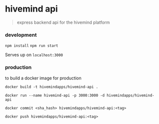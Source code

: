 # hivemind api 

> express backend api for the hivemind platform 

### development
`npm install`
`npm run start`

Serves up on `localhost:3000`

### production 

to build a docker image for production 

`docker build -t hivemindapps/hivemind-api .`

`docker run --name hivemind-api -p 3000:3000 -d hivemindapps/hivemind-api`

`docker commit <sha_hash> hivemindapps/hivemind-api:<tag>`

`docker push hivemindapps/hivemind-api:<tag>`
